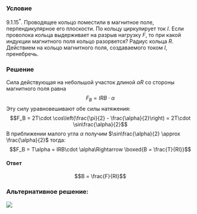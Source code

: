 ###  Условие 

$9.1.15^*.$ Проводящее кольцо поместили в магнитное поле, перпендикулярноe его плоскости. По кольцу циркулирует ток $I$. Если проволока кольца выдерживает на разрыв нагрузку $F$, то при какой индукции магнитного поля кольцо разорвется? Радиус кольца $R$. Действием на кольцо магнитного поля, создаваемого током $I$, пренебречь. 

### Решение

Сила действующая на небольшой участок длиной $\alpha R$ со стороны магнитного поля равна $$F_B = IRB \cdot \alpha$$ Эту силу уравновешивают обе силы натяжения: $$F_B = 2T\cdot \cos\left(\frac{\pi}{2} - \frac{\alpha}{2}\right) = 2T\cdot \sin\frac{\alpha}{2}$$ В приближении малого угла $\alpha$ получим $\sin\frac{\alpha}{2} \approx \frac{\alpha}{2}$ тогда: $$F_B = T\alpha = IRB\cdot \alpha\Rightarrow \boxed{B = \frac{T}{RI}}$$ 

#### Ответ

$$B = \frac{F}{RI}$$ 

###  Альтернативное решение: 

![](https://www.youtube.com/embed/lrf0tMbCnyM) 
